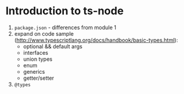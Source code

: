 # Introduction to ts-node

1. `package.json` - differences from module 1
2. expand on code sample (http://www.typescriptlang.org/docs/handbook/basic-types.html):
    * optional && default args
    * interfaces
    * union types
    * enum
    * generics
    * getter/setter
3. `@types`